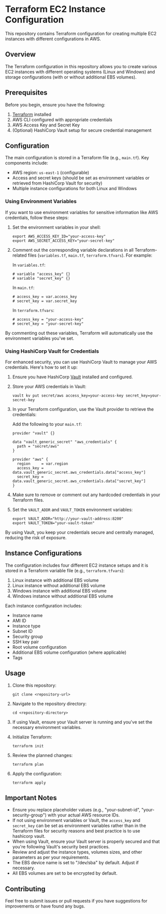 # Terraform EC2 Instance Configuration

This repository contains Terraform configuration for creating multiple EC2 instances with different configurations in AWS.

## Overview

The Terraform configuration in this repository allows you to create various EC2 instances with different operating systems (Linux and Windows) and storage configurations (with or without additional EBS volumes).

## Prerequisites

Before you begin, ensure you have the following:

1. [Terraform](https://www.terraform.io/downloads.html) installed
2. AWS CLI configured with appropriate credentials
3. AWS Access Key and Secret Key
4. (Optional) HashiCorp Vault setup for secure credential management

## Configuration

The main configuration is stored in a Terraform file (e.g., `main.tf`). Key components include:

- AWS region: `us-east-1` (configurable)
- Access and secret keys (should be set as environment variables or retrieved from HashiCorp Vault for security)
- Multiple instance configurations for both Linux and Windows

### Using Environment Variables

If you want to use environment variables for sensitive information like AWS credentials, follow these steps:

1. Set the environment variables in your shell:
   ```
   export AWS_ACCESS_KEY_ID="your-access-key"
   export AWS_SECRET_ACCESS_KEY="your-secret-key"
   ```

2. Comment out the corresponding variable declarations in all Terraform-related files (`variables.tf`, `main.tf`, `terraform.tfvars`). For example:

   In `variables.tf`:
   ```hcl
   # variable "access_key" {}
   # variable "secret_key" {}
   ```

   In `main.tf`:
   ```hcl
   # access_key = var.access_key
   # secret_key = var.secret_key
   ```

   In `terraform.tfvars`:
   ```hcl
   # access_key = "your-access-key"
   # secret_key = "your-secret-key"
   ```

By commenting out these variables, Terraform will automatically use the environment variables you've set.

### Using HashiCorp Vault for Credentials

For enhanced security, you can use HashiCorp Vault to manage your AWS credentials. Here's how to set it up:

1. Ensure you have HashiCorp [Vault](https://developer.hashicorp.com/vault/downloads) installed and configured.

2. Store your AWS credentials in Vault:
   ```
   vault kv put secret/aws access_key=your-access-key secret_key=your-secret-key
   ```

3. In your Terraform configuration, use the Vault provider to retrieve the credentials:

   Add the following to your `main.tf`:

   ```hcl
   provider "vault" {}

   data "vault_generic_secret" "aws_credentials" {
     path = "secret/aws"
   }

   provider "aws" {
     region     = var.region
     access_key = data.vault_generic_secret.aws_credentials.data["access_key"]
     secret_key = data.vault_generic_secret.aws_credentials.data["secret_key"]
   }
   ```

4. Make sure to remove or comment out any hardcoded credentials in your Terraform files.

5. Set the `VAULT_ADDR` and `VAULT_TOKEN` environment variables:
   ```
   export VAULT_ADDR="http://your-vault-address:8200"
   export VAULT_TOKEN="your-vault-token"
   ```

By using Vault, you keep your credentials secure and centrally managed, reducing the risk of exposure.

## Instance Configurations

The configuration includes four different EC2 instance setups and it is stored in a Terraform variable file (e.g., `terraform.tfvars`):

1. Linux instance with additional EBS volume
2. Linux instance without additional EBS volume
3. Windows instance with additional EBS volume
4. Windows instance without additional EBS volume

Each instance configuration includes:

- Instance name
- AMI ID
- Instance type
- Subnet ID
- Security group
- SSH key pair
- Root volume configuration
- Additional EBS volume configuration (where applicable)
- Tags

## Usage

1. Clone this repository:
   ```
   git clone <repository-url>
   ```

2. Navigate to the repository directory:
   ```
   cd <repository-directory>
   ```

3. If using Vault, ensure your Vault server is running and you've set the necessary environment variables.

4. Initialize Terraform:
   ```
   terraform init
   ```

5. Review the planned changes:
   ```
   terraform plan
   ```

6. Apply the configuration:
   ```
   terraform apply
   ```

## Important Notes

- Ensure you replace placeholder values (e.g., "your-subnet-id", "your-security-group") with your actual AWS resource IDs.
- If not using environment variables or Vault, the `access_key` and `secret_key` can be set as environment variables rather than in the Terraform files for security reasons and best practice is to use hashicorp vault.
- When using Vault, ensure your Vault server is properly secured and that you're following Vault's security best practices.
- Review and adjust the instance types, volumes sizes, and other parameters as per your requirements.
- The EBS device name is set to "/dev/sba" by default. Adjust if necessary.
- All EBS volumes are set to be encrypted by default.

## Contributing

Feel free to submit issues or pull requests if you have suggestions for improvements or have found any bugs.

